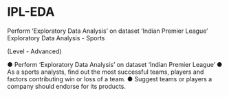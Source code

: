 # IPL-EDA
Perform ‘Exploratory Data Analysis’ on dataset ‘Indian Premier League’
Exploratory Data Analysis - Sports

(Level - Advanced)

● Perform ‘Exploratory Data Analysis’ on dataset ‘Indian Premier League’
● As a sports analysts, find out the most successful teams, players and factors
contributing win or loss of a team.
● Suggest teams or players a company should endorse for its products.
